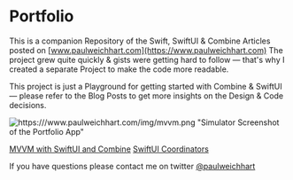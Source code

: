 # Portfolio

This is a companion Repository of the Swift, SwiftUI & Combine Articles posted on [www.paulweichhart.com](https://www.paulweichhart.com)
The project grew quite quickly & gists were getting hard to follow — that's why I created a separate Project to make the code more readable. 

This project is just a Playground for getting started with Combine & SwiftUI — please refer to the Blog Posts to get more insights on the Design & Code decisions.

![https:///www.paulweichhart.com/img/mvvm.png "Simulator Screenshot of the Portfolio App"](https:///www.paulweichhart.com/img/mvvm.png "Simulator Screenshot of the Portfolio App")

[MVVM with SwiftUI and Combine](https://www.paulweichhart.com/2020/09/13/mvvm-swiftui)
[SwiftUI Coordinators](https://www.paulweichhart.com/2020/10/03/Coordinators-in-SwiftUI.html)

If you have questions please contact me on twitter [@paulweichhart](https://www.twitter.com/paulweichhart)


 
